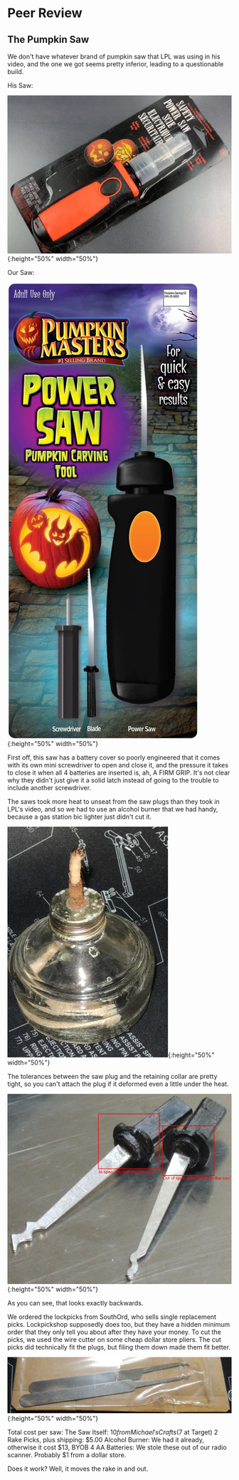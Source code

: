 # Peer Review

## The Pumpkin Saw

We don't have whatever brand of pumpkin saw that LPL was using in his video, and the one we got seems pretty inferior, leading to a questionable build.

His Saw:

![text](peerreviewimages/pumpkinsaw01.jpg){:height="50%" width="50%"}

Our Saw:

![text](peerreviewimages/pumpkinsaw02.jpg){:height="50%" width="50%"}

First off, this saw has a battery cover so poorly engineered that it comes with its own mini screwdriver to open and close it, and the pressure it takes to close it when all 4 batteries are inserted is, ah, A FIRM GRIP. It's not clear why they didn't just give it a solid latch instead of going to the trouble to include another screwdriver.

The saws took more heat to unseat from the saw plugs than they took in LPL's video, and so we had to use an alcohol burner that we had handy, because a gas station bic lighter just didn't cut it.

![text](peerreviewimages/pumpkinsaw03.jpg){:height="50%" width="50%"}

The tolerances between the saw plug and the retaining collar are pretty tight, so you can't attach the plug if it deformed even a little under the heat.

![text](peerreviewimages/pumpkinsaw04.jpg){:height="50%" width="50%"}

As you can see, that looks exactly backwards.

We ordered the lockpicks from SouthOrd, who sells single replacement picks. Lockpickshop supposedly does too, but they have a hidden minimum order that they only tell you about after they have your money. To cut the picks, we used the wire cutter on some cheap dollar store pliers. The cut picks did technically fit the plugs, but filing them down made them fit better.

![text](peerreviewimages/pumpkinsaw05.jpg){:height="50%" width="50%"}

Total cost per saw:
The Saw Itself: $10 from Michael's Crafts ($7 at Target)
2 Rake Picks, plus shipping: $5.00
Alcohol Burner: We had it already, otherwise it cost $13, BYOB
4 AA Batteries: We stole these out of our radio scanner. Probably $1 from a dollar store.

Does it work? Well, it moves the rake in and out.
